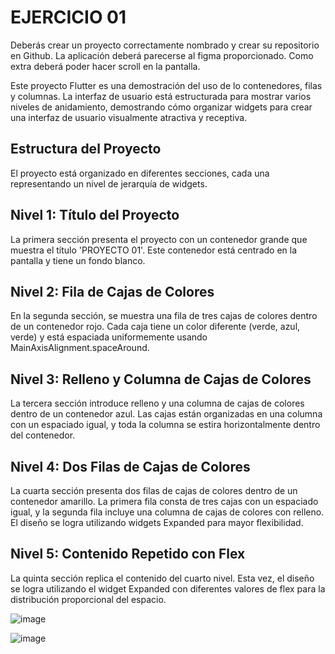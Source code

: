 # EJERCICIO 01

Deberás crear un proyecto correctamente nombrado y crear su repositorio en Github. La aplicación deberá parecerse al figma proporcionado. Como extra deberá poder hacer scroll en la pantalla.

Este proyecto Flutter es una demostración del uso de lo contenedores, filas y columnas. La interfaz de usuario está estructurada para mostrar varios niveles de anidamiento, demostrando cómo organizar widgets para crear una interfaz de usuario visualmente atractiva y receptiva.

## Estructura del Proyecto
El proyecto está organizado en diferentes secciones, cada una representando un nivel de jerarquía de widgets.

## Nivel 1: Título del Proyecto
La primera sección presenta el proyecto con un contenedor grande que muestra el título 'PROYECTO 01'. Este contenedor está centrado en la pantalla y tiene un fondo blanco.

## Nivel 2: Fila de Cajas de Colores
En la segunda sección, se muestra una fila de tres cajas de colores dentro de un contenedor rojo. Cada caja tiene un color diferente (verde, azul, verde) y está espaciada uniformemente usando MainAxisAlignment.spaceAround.

## Nivel 3: Relleno y Columna de Cajas de Colores
La tercera sección introduce relleno y una columna de cajas de colores dentro de un contenedor azul. Las cajas están organizadas en una columna con un espaciado igual, y toda la columna se estira horizontalmente dentro del contenedor.

## Nivel 4: Dos Filas de Cajas de Colores
La cuarta sección presenta dos filas de cajas de colores dentro de un contenedor amarillo. La primera fila consta de tres cajas con un espaciado igual, y la segunda fila incluye una columna de cajas de colores con relleno. El diseño se logra utilizando widgets Expanded para mayor flexibilidad.

## Nivel 5: Contenido Repetido con Flex
La quinta sección replica el contenido del cuarto nivel. Esta vez, el diseño se logra utilizando el widget Expanded con diferentes valores de flex para la distribución proporcional del espacio.

![image](https://github.com/anavarroo/NavarroVegaA01/assets/117681310/d3aa07d2-adc9-44ce-99b8-a3116eeed0e3)

![image](https://github.com/anavarroo/NavarroVegaA01/assets/117681310/63b0a03a-62e3-4a6f-be58-097ee5e9847d)




